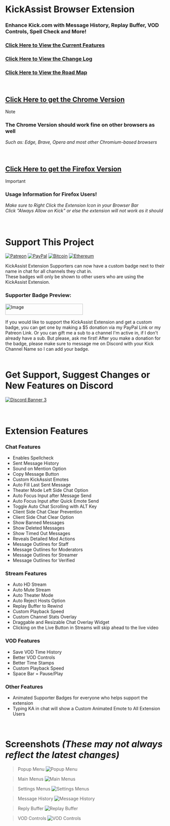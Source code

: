 # KickAssist Browser Extension
### Enhance Kick.com with Message History, Replay Buffer, VOD Controls, Spell Check and More!  
    
### [Click Here to View the Current Features](https://github.com/KickAssist#extension-features)    
### [Click Here to View the Change Log](https://github.com/KickAssist/.github/blob/main/profile/CHANGELOG.md)    
### [Click Here to View the Road Map](https://github.com/orgs/KickAssist/projects/2/views/1)    
<br>

## [Click Here to get the Chrome Version](https://chromewebstore.google.com/detail/kickassist/mhofahpppljielibicgjjjddhnkmhpml)
   
> [!note]  
> ### The Chrome Version should work fine on other browsers as well  
> *Such as: Edge, Brave, Opera and most other Chromium-based browsers*  

ㅤ  
   
## [Click Here to get the Firefox Version](https://addons.mozilla.org/en-US/firefox/addon/kickassist/)
   
> [!important]  
> ### Usage Information for Firefox Users!  
> *Make sure to Right Click the Extension Icon in your Browser Bar*  
> *Click "Always Allow on Kick" or else the extension will not work as it should*  

ㅤ  
   
# Support This Project  

[![Patreon](https://img.shields.io/badge/Patreon-F96854?style=for-the-badge&logo=patreon&logoColor=white)](https://www.patreon.com/miahfuta) [![PayPal](https://img.shields.io/badge/PayPal-00457C?style=for-the-badge&logo=paypal&logoColor=white)](https://www.paypal.me/miahfuta)  [![Bitcoin](https://img.shields.io/badge/Bitcoin-000?style=for-the-badge&logo=bitcoin&logoColor=white)](https://www.miahfuta.com/#donations) [![Ethereum](https://img.shields.io/badge/Ethereum-3C3C3D?style=for-the-badge&logo=Ethereum&logoColor=white)](https://www.miahfuta.com/#donations)   

KickAssist Extension Supporters can now have a custom badge next to their name in chat for all channels they chat in.  
These badges will only be shown to other users who are using the KickAssist Extension.  

### Supporter Badge Preview:   
<img src="https://github.com/KickAssist/.github/blob/main/resources/ka-badge-preview.gif" alt="Image" width="245" height="35">  
<br>

If you would like to support the KickAssist Extension and get a custom badge, you can get one by making a $5 donation via my PayPal Link or my Patreon Link. Or you can gift me a sub to a channel I'm active in, if I don't already have a sub. But please, ask me first! After you make a donation for the badge, please make sure to message me on Discord with your Kick Channel Name so I can add your badge.  
<br>


# Get Support, Suggest Changes or New Features on Discord  

[![Discord Banner 3](https://discordapp.com/api/guilds/125694674382880768/widget.png?style=banner3)](https://discord.gg/invite/snvWEvg2C4)  
   
ㅤ  
# Extension Features   

### Chat Features

- Enables Spellcheck
- Sent Message History
- Sound on Mention Option
- Copy Message Button
- Custom KickAssist Emotes
- Auto Fill Last Sent Message
- Theater Mode Left Side Chat Option
- Auto Focus Input after Message Send
- Auto Focus Input after Quick Emote Send
- Toggle Auto Chat Scrolling with ALT Key
- Client Side Chat Clear Prevention
- Client Side Chat Clear Option
- Show Banned Messages
- Show Deleted Messages
- Show Timed Out Messages
- Reveals Detailed Mod Actions
- Message Outlines for Staff
- Message Outlines for Moderators
- Message Outlines for Streamer
- Message Outlines for Verified


### Stream Features

- Auto HD Stream
- Auto Mute Stream
- Auto Theater Mode
- Auto Reject Hosts Option
- Replay Buffer to Rewind
- Custom Playback Speed
- Custom Channel Stats Overlay
- Draggable and Resizable Chat Overlay Widget
- Clicking on the Live Button in Streams will skip ahead to the live video


### VOD Features

- Save VOD Time History
- Better VOD Controls
- Better Time Stamps
- Custom Playback Speed
- Space Bar = Pause/Play


### Other Features

- Animated Supporter Badges for everyone who helps support the extension
- Typing KA in chat will show a Custom Animated Emote to All Extension Users

<br>   
   
# Screenshots *(These may not always reflect the latest changes)*  

> Popup Menu
![Popup Menu](/screenshots/popup.png)  

> Main Menus
![Main Menus](/screenshots/mainmenus.png)  

> Settings Menus
![Settings Menus](/screenshots/settingsmenus.png)  

> Message History
![Message History](/screenshots/messagehistory.png)  

> Reply Buffer
![Replay Buffer](/screenshots/replaybuffer.png)  

> VOD Controls
![VOD Controls](/screenshots/vodcontrols.png)
